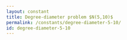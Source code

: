 ```yaml
---
layout: constant
title: Degree-diameter problem $N(5,10)$
permalink: /constants/degree-diameter-5-10/
id: degree-diameter-5-10
---
```

